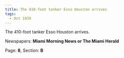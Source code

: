 ```yaml
---  
title: The 410-foot tanker Esso Houston arrives  
tags:  
  - Oct 1939  
---  
```

  
The 410-foot tanker Esso Houston arrives.  
  
Newspapers: **Miami Morning News or The Miami Herald**  
  
Page: **8**, Section: **B** 
